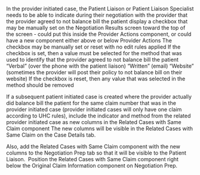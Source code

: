 In the provider initiated case, the Patient Liaison or Patient Liaison Specialist needs to be able to indicate during their negotiation with the provider that the provider agreed to not balance bill the patient
display a checkbox that may be manually set on the Negotiation Results screen toward the top of the screen - could put this inside the Provider Actions component, or could have a new component either above or below Provider Actions
The checkbox may be manually set or reset with no edit rules applied
If the checkbox is set, then a value must be selected for the method that was used to identify that the provider agreed to not balance bill the patient
“Verbal” (over the phone with the patient liaison)
“Written” (email)
“Website” (sometimes the provider will post their policy to not balance bill on their website)
If the checkbox is reset, then any value that was selected in the method should be removed

If a subsequent patient initiated case is created where the provider actually did balance bill the patient for the same claim number that was in the provider initiated case (provider initiated cases will only have one claim according to UHC rules),
include the indicator and method from the related provider initiated case as new columns in the Related Cases with Same Claim component
The new columns will be visible in the Related Cases with Same Claim on the Case Details tab. 

Also, add the Related Cases with Same Claim component with the new columns to the Negotiation Prep tab so that it will be visible to the Patient Liaison.  Position the Related Cases with Same Claim component right below the Original Claim Information component on Negotiation Prep.
